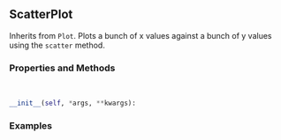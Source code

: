 ## <a id="McUtils.McUtils.Plots.Plots.ScatterPlot">ScatterPlot</a>
Inherits from `Plot`.
Plots a bunch of x values against a bunch of y values using the `scatter` method.

### Properties and Methods
<a id="McUtils.McUtils.Plots.Plots.ScatterPlot.__init__" class="docs-object-method">&nbsp;</a>
```python
__init__(self, *args, **kwargs): 
```

### Examples


